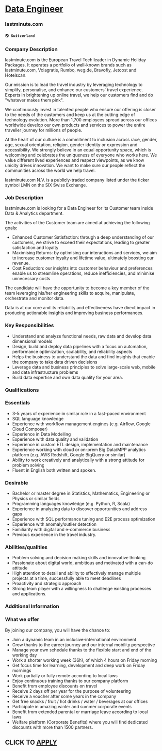 # [Data Engineer](https://www.remotewlb.com/apply/data-engineer-70038)  
### lastminute.com  
#### `🌎 Switzerland`  

### Company Description

lastminute.com is the European Travel Tech leader in Dynamic Holiday Packages. It operates a portfolio of well-known brands such as lastminute.com, Volagratis, Rumbo, weg.de, Bravofly, Jetcost and Hotelscan.

Our mission is to lead the travel industry by leveraging technology to simplify, personalise, and enhance our customers’ travel experience. Experts in brightening up online travel, we help our customers find and do "whatever makes them pink".

We continuously invest in talented people who ensure our offering is closer to the needs of the customers and keep us at the cutting edge of technology evolution. More than 1,700 employees spread across our offices worldwide develop our own products and services to power the entire traveller journey for millions of people.

At the heart of our culture is a commitment to inclusion across race, gender, age, sexual orientation, religion, gender identity or expression and accessibility. We strongly believe in an equal opportunity space, which is welcoming and celebrates the uniqueness of everyone who works here. We value different lived experiences and respect viewpoints, as we know unicity drives innovation. We want to make sure our people reflect the communities across the world we help travel.

lastminute.com N.V. is a publicly-traded company listed under the ticker symbol LMN on the SIX Swiss Exchange.

### Job Description

lastminute.com is looking for a Data Engineer for its Customer team inside Data & Analytics department.

The activities of the Customer team are aimed at achieving the following goals:

  * Enhanced Customer Satisfaction: through a deep understanding of our customers, we strive to exceed their expectations, leading to greater satisfaction and loyalty
  * Maximising Returns: by optimising our interactions and services, we aim to increase customer loyalty and lifetime value, ultimately boosting our revenue.
  * Cost Reduction: our insights into customer behaviour and preferences enable us to streamline operations, reduce inefficiencies, and minimise unnecessary costs

The candidate will have the opportunity to become a key member of the team leveraging his/her engineering skills to acquire, manipulate, orchestrate and monitor data.

Data is at our core and its reliability and effectiveness have direct impact in producing actionable insights and improving business performances.

### Key Responsibilities

  * Understand and analyze functional needs, raw data and develop data dimensional models
  * Design, build and deploy data pipelines with a focus on automation, performance optimization, scalability, and reliability aspects
  * Helps the business to understand the data and find insights that enable the company to take data driven decisions
  * Leverage data and business principles to solve large-scale web, mobile and data infrastructure problems
  * Build data expertise and own data quality for your area.

### Qualifications

### Essentials

  * 3-5 years of experience in similar role in a fast-paced environment
  * SQL language knowledge
  * Experience with workflow management engines (e.g. Airflow, Google Cloud Composer)
  * Experience in Data Modelling
  * Experience with data quality and validation
  * Experience in custom ETL design, implementation and maintenance
  * Experience working with cloud or on-prem Big Data/MPP analytics platform (e.g. AWS Redshift, Google BigQuery or similar)
  * Ability to work creatively and analytically with a strong attitude for problem solving
  * Fluent in English both written and spoken.

### Desirable

  * Bachelor or master degree in Statistics, Mathematics, Engineering or Physics or similar fields
  * Programming languages knowledge (e.g. Python, R, Scala)
  * Experience in analyzing data to discover opportunities and address gaps
  * Experience with SQL performance tuning and E2E process optimization
  * Experience with anomaly/outlier detection
  * Familiarity with digital and e-commerce business
  * Previous experience in the travel industry.

### Abilities/qualities

  * Problem solving and decision making skills and innovative thinking 
  * Passionate about digital world, ambitious and motivated with a can-do attitude
  * High attention to detail and ability to effectively manage multiple projects at a time, successfully able to meet deadlines
  * Proactivity and strategic approach 
  * Strong team player with a willingness to challenge existing processes and applications.

### Additional Information

### What we offer

By joining our company, you will have the chance to:

  * Join a dynamic team in an inclusive-international environment
  * Grow thanks to the career journey and our internal mobility perspective
  * Manage your own schedule thanks to the flexible start and end of the working day
  * Work a shorter working week (36h), of which 4 hours on Friday morning 
  * Get focus time for learning, development and deep work on Friday mornings
  * Work partially or fully remote according to local laws
  * Enjoy continuous training thanks to our company platform
  * Benefit from employee discounts on travel
  * Receive 2 days off per year for the purpose of volunteering
  * Receive a voucher after some years in the company
  * Get free snacks / fruit / hot drinks / water / beverages at our offices
  * Participate in amazing winter and summer corporate events
  * Benefit from extended parental or marriage leave according to local laws
  * Welfare platform (Corporate Benefits) where you will find dedicated discounts with more than 1500 partners.

  
## CLICK TO [APPLY](https://www.remotewlb.com/apply/data-engineer-70038)

